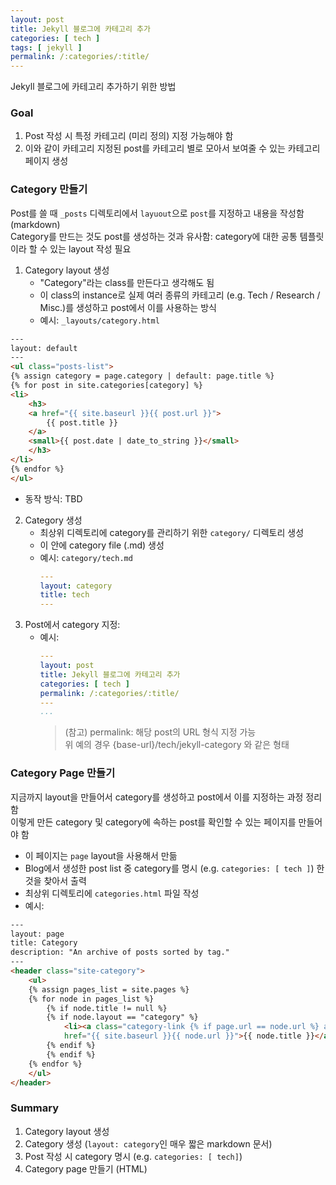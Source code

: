 ```yaml
---
layout: post
title: Jekyll 블로그에 카테고리 추가
categories: [ tech ]
tags: [ jekyll ]
permalink: /:categories/:title/
---
```


Jekyll 블로그에 카테고리 추가하기 위한 방법

### Goal
1. Post 작성 시 특정 카테고리 (미리 정의) 지정 가능해야 함
2. 이와 같이 카테고리 지정된 post를 카테고리 별로 모아서 보여줄 수 있는 카테고리 페이지 생성

### Category 만들기
Post를 쓸 때 `_posts` 디렉토리에서 `layuout`으로 `post`를 지정하고 내용을 작성함 (markdown)  
Category를 만드는 것도 post를 생성하는 것과 유사함: category에 대한 공통 템플릿이라 할 수 있는 layout 작성 필요

1. Category layout 생성
   - "Category"라는 class를 만든다고 생각해도 됨
   - 이 class의 instance로 실제 여러 종류의 카테고리 (e.g. Tech / Research / Misc.)를 생성하고 post에서 이를 사용하는 방식
   - 예시: `_layouts/category.html`
```html
---
layout: default
---
<ul class="posts-list">
{% assign category = page.category | default: page.title %}
{% for post in site.categories[category] %}
<li>
    <h3>
    <a href="{{ site.baseurl }}{{ post.url }}">
        {{ post.title }}
    </a>
    <small>{{ post.date | date_to_string }}</small>
    </h3>
</li>
{% endfor %}
</ul>
```
   - 동작 방식: TBD 
2. Category 생성
   - 최상위 디렉토리에 category를 관리하기 위한 `category/` 디렉토리 생성
   - 이 안에 category file (.md) 생성
   - 예시: `category/tech.md`
     ```yaml
     ---
     layout: category
     title: tech
     ---
     ```
3. Post에서 category 지정: 
   - 예시: 
     ```yaml
     ---
     layout: post
     title: Jekyll 블로그에 카테고리 추가
     categories: [ tech ]
     permalink: /:categories/:title/
     ---
     ...
     ```
     > (참고) permalink: 해당 post의 URL 형식 지정 가능  
     > 위 예의 경우 {base-url}/tech/jekyll-category 와 같은 형태

### Category Page 만들기
지금까지 layout을 만들어서 category를 생성하고 post에서 이를 지정하는 과정 정리함  
이렇게 만든 category 및 category에 속하는 post를 확인할 수 있는 페이지를 만들어야 함  
- 이 페이지는 `page` layout을 사용해서 만듦
- Blog에서 생성한 post list 중 category를 명시 (e.g. `categories: [ tech ]`) 한 것을 찾아서 출력
- 최상위 디렉토리에 `categories.html` 파일 작성
- 예시: 
```html
---
layout: page
title: Category
description: "An archive of posts sorted by tag."
---
<header class="site-category">
    <ul> 
    {% assign pages_list = site.pages %}
    {% for node in pages_list %}
        {% if node.title != null %}
        {% if node.layout == "category" %}
            <li><a class="category-link {% if page.url == node.url %} active{% endif %}"
            href="{{ site.baseurl }}{{ node.url }}">{{ node.title }}</a></li>
        {% endif %}
        {% endif %}
    {% endfor %}
    </ul>
</header>
```

### Summary
1. Category layout 생성
2. Category 생성 (`layout: category`인 매우 짧은 markdown 문서)
3. Post 작성 시 category 명시 (e.g. `categories: [ tech]`)
4. Category page 만들기 (HTML)
